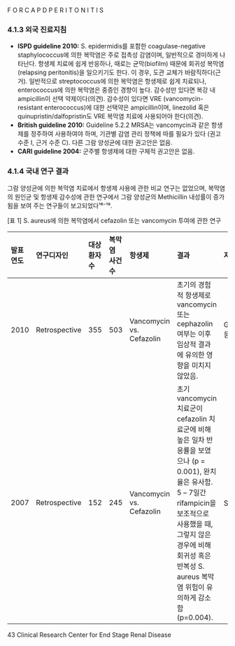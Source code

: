 F O R C A P D P E R I T O N I T I S

### 4.1.3 외국 진료지침

*   **ISPD guideline 2010:**
    S. epidermidis를 포함한 coagulase-negative staphylococcus에 의한 복막염은 주로 접촉성 감염이며, 일반적으로 경미하게 나타난다. 항생제 치료에 쉽게 반응하나, 때로는 균막(biofilm) 때문에 회귀성 복막염(relapsing peritonitis)을 일으키기도 한다. 이 경우, 도관 교체가 바람직하다(근거). 일반적으로 streptococcus에 의한 복막염은 항생제로 쉽게 치료되나, enterococcus에 의한 복막염은 중증인 경향이 높다. 감수성만 있다면 복강 내 ampicillin이 선택 약제이다(의견). 감수성이 있다면 VRE (vancomycin-resistant enterococcus)에 대한 선택약은 ampicillin이며, linezolid 혹은 quinupristin/dalfopristin도 VRE 복막염 치료에 사용되어야 한다(의견).
*   **British guideline 2010:**
    Guideline 5.2.2 MRSA는 vancomycin과 같은 항생제를 정주하여 사용하여야 하며, 기관별 감염 관리 정책에 따를 필요가 있다 (권고 수준 I, 근거 수준 C). 다른 그람 양성균에 대한 권고안은 없음.
*   **CARI guideline 2004:** 군주별 항생제에 대한 구체적 권고안은 없음.

### 4.1.4 국내 연구 결과

그람 양성균에 의한 복막염 치료에서 항생제 사용에 관한 비교 연구는 없었으며, 복막염의 원인균 및 항생제 감수성에 관한 연구에서 그람 양성균의 Methicillin 내성률이 증가됨을 보여 주는 연구들이 보고되었다¹⁶⁻¹⁸.

[표 1] S. aureus에 의한 복막염에서 cefazolin 또는 vancomycin 투여에 관한 연구

| 발표연도 | 연구디자인 | 대상 환자수 | 복막염 사건수 | 항생제 | 결과 | 저자 | 참고문헌 |
| :------- | :--------- | :---------- | :------------ | :------ | :--- | :--- | :------- |
| 2010     | Retrospective | 355         | 503           | Vancomycin vs. Cefazolin | 초기의 경험적 항생제로 vancomycin 또는 cephazolin 여부는 이후 임상적 결과에 유의한 영향을 미치지 않았음. | Govindarajulu 등 | 9        |
| 2007     | Retrospective | 152         | 245           | Vancomycin vs. Cefazolin | 초기 vancomycin 치료군이 cefazolin 치료군에 비해 높은 일차 반응률을 보였으나 (p = 0.001), 완치율은 유사함. 5 – 7일간 rifampicin을 보조적으로 사용했을 때, 그렇지 않은 경우에 비해 회귀성 혹은 반복성 S. aureus 복막염 위험이 유의하게 감소함 (p=0.004). | Szeto 등 | 12       |

<PAGE>43
Clinical Research Center for End Stage Renal Disease
